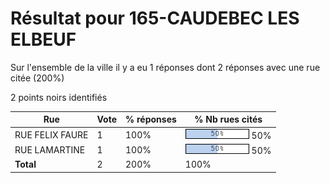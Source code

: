 # Résultat pour 165-CAUDEBEC LES ELBEUF

Sur l'ensemble de la ville il y a eu 1 réponses dont 2 réponses avec une rue citée (200%)

2 points noirs identifiés

| Rue | Vote | % réponses | % Nb rues cités|
|-----|------|------------|----------------|
| RUE FELIX FAURE | 1 | 100% | <img src="../../img/bar_50.gif" />&nbsp;50%|
| RUE LAMARTINE | 1 | 100% | <img src="../../img/bar_50.gif" />&nbsp;50%|
| **Total** | 2 | 200% | 100%|
